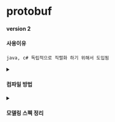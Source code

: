 # protobuf

#### version 2

#### 사용이유

```
java, c# 독립적으로 직렬화 하기 위해서 도입됨
```
<details>
<summary><h4>컴파일 방법</h4></summary>

#### java 컴파일
```
mkdir .\protobuf\out\java
protoc -I=./protobuf --java_out=./protobuf/out/java ./protobuf/request/chat/*.proto
protoc -I=./protobuf --java_out=./protobuf/out/java ./protobuf/request/*.proto
protoc -I=./protobuf --java_out=./protobuf/out/java ./protobuf/response/*.proto
protoc -I=./protobuf --java_out=./protobuf/out/java ./protobuf/response/chat/*.proto
```

#### c# 컴파일
```
mkdir .\protobuf\out\c
protoc -I=./protobuf --csharp_out=./protobuf/out/c ./protobuf/request/chat/*.proto
protoc -I=./protobuf --csharp_out=./protobuf/out/c ./protobuf/request/*.proto
protoc -I=./protobuf --csharp_out=./protobuf/out/c ./protobuf/response/*.proto
protoc -I=./protobuf --csharp_out=./protobuf/out/c ./protobuf/response/chat/*.proto
```

#### 컴파일 결과물
- <img width="197" alt="image" src="https://github.com/ehaakdl/gora-common/assets/6407466/df025318-00c5-4a38-b572-148ac8e43ac6">
</details>

<details>
<summary>
    <h4>모델링 스펙 정리</h4>
</summary>

## ChatHistoryRequest(채팅 내역 조회 요청)

- `chatType`: 채팅 유형(1:1, 그룹, 전체)
- `groupType`: 어떤 그룹 유형 인지 나타낸다(미사용 - 나중에 구현 예정)
- `groupCode`: 어떤 그룹 인지 나타낸다(미사용 - 나중에 구현 예정)
- `userCode`: 어떤 유저에 데이터를 가져올지 지정한다(1:1 채팅에서 사용, 미사용 - 나중에 구현 예정)
- `startAt`: 조회 시작 범위
- `endAt`: 조회 끝 범위
- `page`: 조회할 페이지 번호
- `pageSize`: 조회할 페이지 사이즈
- `accessToken`: 계정 인증토큰

## ChatSendRequest(채팅 전송 요청)

- `chatType`: 채팅 유형(1:1, 그룹, 전체)
- `groupType`: 어떤 그룹 유형으로 보내는지 나타낸다(미사용 - 나중에 구현 예정)
- `groupCode`: 어떤 그룹으로 보내는지 나타낸다(미사용 - 나중에 구현 예정)
- `userCode`: 어떤 유저에게 보낼지 지정한다(1:1 채팅에서 사용, 미사용 - 나중에 구현 예정)
- `message`: 전송할 메시지 담는곳
- `accessToken`: 계정 인증토큰

## ChatHistoryResponse(채팅 내역 조회 응답)

### MessageData(메시지 정보)

- `chatType`: 채팅 유형(1:1, 그룹, 전체)
- `groupType`: 어떤 그룹 유형 인지 나타낸다(미사용 - 나중에 구현 예정)
- `groupCode`: 어떤 그룹 인지 나타낸다(미사용 - 나중에 구현 예정)
- `senderEmail`: 보낸 유저 이메일
- `senderUserCode`: 보낸 유저 코드
- `receiveEmail`: 수신 유저 이메일
- `receiveUserCode`: 수신 유저 코드
- `sentAt`: 보낸시각
- `message`: 메시지 담는곳

### ChatHistoryResponse(채팅 내역 조회 응답)

- `page`: 페이지 번호
- `pageSize`: 한 페이지당 크기
- `data`: 메시지 정보가 담기는곳
- `totalPage`: 전체 페이지 개수
- `accessToken`: 계정 인증 토큰(재발급될때 이 필드가 채워짐)

## GenericResponse(일반적으로 사용되는 응답)

- `status`: 요청에 대한 결과 코드
- `accessToken`: 계정 인증 토큰(재발급될때 이 필드가 채워짐)

## NetworkPacket(네트워크 패킷)

- `data`: 데이터가 담김
- `type`: 패킷에 담긴 데이터 유형
- `dataSize`: 패딩을 제외한 실제 데이터 사이즈
- `udpChannelId`: udp 로 전송된 사용자가 누구인지 식별하기 위한 필드
- `identify`: 패킷에 식별자
- `totalSize`: 분할 패킷인 경우 합쳤을때 사이즈
- `sequence`: 분할 패킷인 경우 순서를 식별하기 위한 필드
</details>
